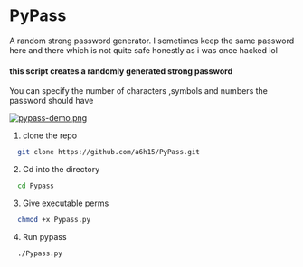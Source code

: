# PyPass
A random strong password generator.
I sometimes keep the same password here and there which is not quite safe honestly as i was once hacked lol

#### this script creates a randomly generated strong password
You can specify the number of characters ,symbols and numbers the password should have

[![pypass-demo.png](https://i.postimg.cc/3J9Gnt9v/pypass-demo.png)](https://postimg.cc/w7y3BcCq)

1. clone the repo
```bash
  git clone https://github.com/a6h15/PyPass.git
```
2. Cd into the directory
```bash
  cd Pypass
```
3. Give executable perms
```bash
  chmod +x Pypass.py
```
4. Run pypass
```bash
  ./Pypass.py
```
